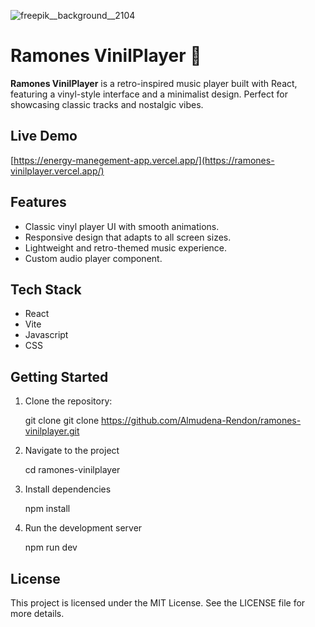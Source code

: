 
![freepik__background__2104](https://github.com/user-attachments/assets/84fbb24a-336d-4f3e-b144-e34db9146679)

# Ramones VinilPlayer 🎸  

**Ramones VinilPlayer** is a retro-inspired music player built with React, featuring a vinyl-style interface and a minimalist design. Perfect for showcasing classic tracks and nostalgic vibes.

## Live Demo

[https://energy-manegement-app.vercel.app/](https://ramones-vinilplayer.vercel.app/)

## Features

- Classic vinyl player UI with smooth animations.  
- Responsive design that adapts to all screen sizes.  
- Lightweight and retro-themed music experience.  
- Custom audio player component.

## Tech Stack

- React
- Vite
- Javascript
- CSS

## Getting Started

1. Clone the repository:

   git clone git clone https://github.com/Almudena-Rendon/ramones-vinilplayer.git

2. Navigate to the project

   cd ramones-vinilplayer
   
3. Install dependencies

   npm install
   
4. Run the development server

   npm run dev

## License
This project is licensed under the MIT License. See the LICENSE file for more details.
